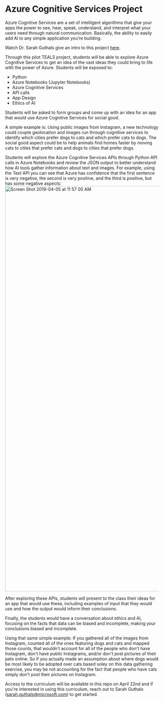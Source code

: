 # Azure Cognitive Services Project
Azure Cognitive Services are a set of intelligent algorithms that give your apps the power to see, hear, speak, understand, and interpret what your users need through natural communication. Basically, the ability to easily add AI to any simple application you’re building. 

Watch Dr. Sarah Guthals give an intro to this project [here](https://www.youtube.com/watch?v=_zGi2k59cXo&feature=youtu.be).

Through this pilot TEALS project, students will be able to explore Azure Cognitive Services to get an idea of the vast ideas they could bring to life with the power of Azure. Students will be exposed to:
-	Python
-	Azure Notebooks (Jupyter Notebooks)
-	Azure Cognitive Services
-	API calls 
-	App Design
-	Ethics of AI

Students will be asked to form groups and come up with an idea for an app that would use Azure Cognitive Services for social good.

A simple example is:
Using public images from Instagram, a new technology could couple geolocation and images run through cognitive services to identify which cities prefer dogs to cats and which prefer cats to dogs. The social good aspect could be to help animals find homes faster by moving cats to cities that prefer cats and dogs to cities that prefer dogs.

Students will explore the Azure Cognitive Services APIs through Python API calls in Azure Notebooks and review the JSON output to better understand how AI tools gather information about text and images. For example, using the Text API you can see that Azure has confidence that the first sentence is very negative, the second is very positive, and the third is positive, but has some negative aspects:
<img width="1326" alt="Screen Shot 2019-04-05 at 11 57 00 AM" src="https://user-images.githubusercontent.com/1314285/55655383-ee8f4600-57a8-11e9-8e69-0ef60685d1d0.png">

After exploring these APIs, students will present to the class their ideas for an app that would use these, including examples of input that they would use and how the output would inform their conclusions. 

Finally, the students would have a conversation about ethics and AI, focusing on the facts that data can be biased and incomplete, making your conclusions biased and incomplete. 

Using that same simple example:
If you gathered all of the images from Instagram, counted all of the ones featuring dogs and cats and mapped those counts, that wouldn't account for all of the people who don't have Instagram, don't have public Instagrams, and/or don't post pictures of their pets online. So if you actually made an assumption about where dogs would be most likely to be adopted over cats based soley on this data gathering exercise, you may be not accounting for the fact that people who have cats simply don't post their pictures on Instagram.

Access to the curriculum will be available in this repo on April 22nd and if you're interested in using this curriculum, reach out to Sarah Guthals (sarah.guthals@microsoft.com) to get started.
